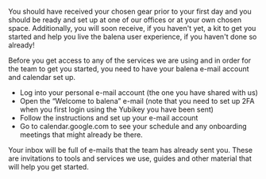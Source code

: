 You should have received your chosen gear prior to your first day and you should be ready and set up at one of our offices or at your own chosen space. Additionally, you will soon receive, if you haven't yet, a kit to get you started and help you live the balena user experience, if you haven't done so already! 

Before you get access to any of the services we are using and in order for the team to get you started, you need to have your balena e-mail account and calendar set up.
* Log into your personal e-mail account (the one you have shared with us)
* Open the “Welcome to balena” e-mail (note that you need to set up 2FA when you first login using the Yubikey you have been sent)
* Follow the instructions and set up your e-mail account
* Go to calendar.google.com to see your schedule and any onboarding meetings that might already be there.

Your inbox will be full of e-mails that the team has already sent you. These are invitations to tools and services we use, guides and other material that will help you get started.
